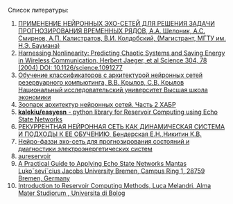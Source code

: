 Список литературы:
1. [ПРИМЕНЕНИЕ НЕЙРОННЫХ ЭХО-СЕТЕЙ ДЛЯ РЕШЕНИЯ ЗАДАЧИ ПРОГНОЗИРОВАНИЯ ВРЕМЕННЫХ РЯДОВ, А.А. Шелоник, А.С. Смирнов, А.П. Калистратов, В.И. Колдобский,  (Магистрант, МГТУ им. Н.Э. Баумана)](http://www.vipstd.ru/index.php/en/%D0%A1%D0%83%D0%A0%C2%B5%D0%A1%D0%82%D0%A0%D1%91%D0%A1%D0%8F-%D0%A0%C2%B5%D0%A1%D0%83%D0%A1%E2%80%9A%D0%A0%C2%B5%D0%A1%D0%83%D0%A1%E2%80%9A%D0%A0%D0%86%D0%A0%C2%B5%D0%A0%D0%85%D0%A0%D0%85%D0%A1%E2%80%B9%D0%A0%C2%B5-%D0%A0%D1%91-%D0%A1%E2%80%9A%D0%A0%C2%B5%D0%A1%E2%80%A6%D0%A0%D0%85%D0%A0%D1%91%D0%A1%E2%80%A1%D0%A0%C2%B5%D0%A1%D0%83%D0%A0%D1%94%D0%A0%D1%91%D0%A0%C2%B5-%D0%A0%D0%85%D0%A0%C2%B0%D0%A1%D1%93%D0%A0%D1%94%D0%A0%D1%91-2017/%D0%A0%C2%B5%D0%A1%D0%83%D0%A1%E2%80%9A%D0%A0%C2%B5%D0%A1%D0%83%D0%A1%E2%80%9A%D0%A0%D0%86%D0%A0%C2%B5%D0%A0%D0%85%D0%A0%D0%85%D0%A1%E2%80%B9%D0%A0%C2%B5-%D0%A0%D1%91-%D0%A1%E2%80%9A%D0%A0%C2%B5%D0%A1%E2%80%A6%D0%A0%D0%85%D0%A0%D1%91%D0%A1%E2%80%A1%D0%A0%C2%B5%D0%A1%D0%83%D0%A0%D1%94%D0%A0%D1%91%D0%A0%C2%B5-%D0%A0%D0%85%D0%A0%C2%B0%D0%A1%D1%93%D0%A0%D1%94%D0%A0%D1%91-2017-%D0%A0%D1%98%D0%A0%C2%B0%D0%A0%E2%84%96/1515-nt-2017-05-14)
2. [Harnessing Nonlinearity: Predicting Chaotic Systems and Saving Energy in Wireless Communication, Herbert Jaeger, et al Science 304, 78 (2004) DOI: 10.1126/science.1091277](https://pdfs.semanticscholar.org/8922/17bb82c11e6e2263178ed20ac23db6279c7a.pdf)
3. [Обучение классификаторов с архитектурой нейронных сетей резервуарного компьютинга, В.В. Крылов, С.В. Крылов Национальный исследовательский университет Высшая школа экономики]()
4. [Зоопарк архитектур нейронных сетей. Часть 2 ХАБР](https://habr.com/ru/company/wunderfund/blog/313906/)
5. [__kalekiu/easyesn__ - python library for Reservoir Computing using Echo State Networks ](https://github.com/kalekiu/easyesn)
6. [РЕКУРРЕНТНАЯ НЕЙРОННАЯ СЕТЬ КАК ДИНАМИЧЕСКАЯ СИСТЕМА И ПОДХОДЫ К ЕЕ ОБУЧЕНИЮ, Бендерская Е.Н.,Никитин К.В.](https://cyberleninka.ru/article/v/rekurrentnaya-neyronnaya-set-kak-dinamicheskaya-sistema-i-podhody-k-ee-obucheniyu)
7. [Нейро-фаззи эхо-сеть для прогнозирования состояний и диагностики электроэнергетических систем](http://masters.donntu.org/2012/etf/ipanov/library/article8.pdf)
8. [aureservoir](http://aureservoir.sourceforge.net/)
9. [A Practical Guide to Applying Echo State Networks Mantas Lukoˇseviˇcius Jacobs University Bremen, Campus Ring 1, 28759 Bremen, Germany](https://citeseerx.ist.psu.edu/viewdoc/download?doi=10.1.1.720.616&rep=rep1&type=pdf)
10. [	Introduction to Reservoir Computing Methods, Luca Melandri, Alma Mater Studiorum , Universita di Bolog](https://amslaurea.unibo.it/8268/1/melandri_luca_tesi.pdf)
